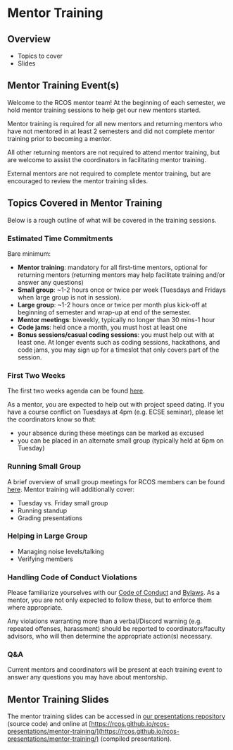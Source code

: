 # Mentor Training

## Overview
- Topics to cover
- Slides

## Mentor Training Event(s)
Welcome to the RCOS mentor team! At the beginning of each semester, we hold mentor training sessions to help get our new mentors started.

Mentor training is required for all new mentors and returning mentors who have not mentored in at least 2 semesters and did not complete mentor training prior to becoming a mentor.

All other returning mentors are not required to attend mentor training, but are welcome to assist the coordinators in facilitating mentor training.

External mentors are not required to complete mentor training, but are encouraged to review the mentor training slides.

## Topics Covered in Mentor Training
Below is a rough outline of what will be covered in the training sessions.

### Estimated Time Commitments
Bare minimum:
  - **Mentor training**: mandatory for all first-time mentors, optional for returning mentors (returning mentors may help facilitate training and/or answer any questions)
  - **Small group**: ~1-2 hours once or twice per week (Tuesdays and Fridays when large group is not in session).  
  - **Large group**: ~1-2 hours once or twice per month plus kick-off at beginning of semester and wrap-up at end of the semester.
  - **Mentor meetings**: biweekly, typically no longer than 30 mins-1 hour
  - **Code jams**: held once a month, you must host at least one
  - **Bonus sessions/casual coding sessions**: you must help out with at least one. At longer events such as coding sessions, hackathons, and code jams, you may sign up for a timeslot that only covers part of the session.

### First Two Weeks
The first two weeks agenda can be found [here](coordinating/agenda).

As a mentor, you are expected to help out with project speed dating. If you have a course conflict on Tuesdays at 4pm (e.g. ECSE seminar), please let the coordinators know so that:
  - your absence during these meetings can be marked as excused
  - you can be placed in an alternate small group (typically held at 6pm on Tuesday)

<!-- ### Using Observatory as a Mentor
  - Verification
  - Setting up a small group
  - Generating small group attendance codes -->

### Running Small Group
A brief overview of small group meetings for RCOS members can be found [here](meetings/small_group_meetings). Mentor training will additionally cover:
  - Tuesday vs. Friday small group
  - Running standup
  - Grading presentations

### Helping in Large Group
  - Managing noise levels/talking
  - Verifying members

### Handling Code of Conduct Violations
Please familiarize yourselves with our [Code of Conduct](community/CODE_OF_CONDUCT) and [Bylaws](community/bylaws). As a mentor, you are not only expected to follow these, but to enforce them where appropriate.

Any violations warranting more than a verbal/Discord warning (e.g. repeated offenses, harassment) should be reported to coordinators/faculty advisors, who will then determine the appropriate action(s) necessary.

<!--
TODO: flesh this out further
Example enforcing manuals:
Ada Initiative template: http://geekfeminism.wikia.com/wiki/Conference_anti-harassment/Responding_to_reports
Django project enforcement manual: https://www.djangoproject.com/conduct/enforcement-manual/
-->

### Q&A
Current mentors and coordinators will be present at each training event to answer any questions you may have about mentorship.

## Mentor Training Slides

The mentor training slides can be accessed in [our presentations repository](https://github.com/rcos/presentations/tree/master/mentor-training) (source code) and online at [https://rcos.github.io/rcos-presentations/mentor-training/](https://rcos.github.io/rcos-presentations/mentor-training/)  (compiled presentation).
